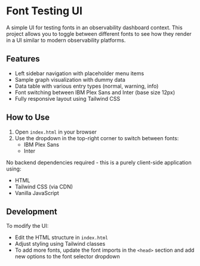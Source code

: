 # Font Testing UI

A simple UI for testing fonts in an observability dashboard context. This project allows you to toggle between different fonts to see how they render in a UI similar to modern observability platforms.

## Features

- Left sidebar navigation with placeholder menu items
- Sample graph visualization with dummy data
- Data table with various entry types (normal, warning, info)
- Font switching between IBM Plex Sans and Inter (base size 12px)
- Fully responsive layout using Tailwind CSS

## How to Use

1. Open `index.html` in your browser
2. Use the dropdown in the top-right corner to switch between fonts:
   - IBM Plex Sans
   - Inter

No backend dependencies required - this is a purely client-side application using:
- HTML
- Tailwind CSS (via CDN)
- Vanilla JavaScript

## Development

To modify the UI:
- Edit the HTML structure in `index.html`
- Adjust styling using Tailwind classes
- To add more fonts, update the font imports in the `<head>` section and add new options to the font selector dropdown 